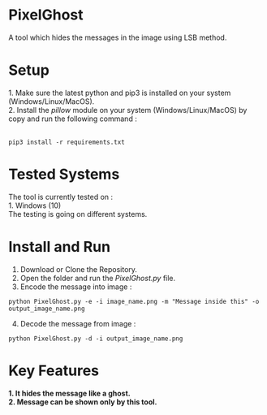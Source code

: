 # PixelGhost
A tool which hides the messages in the image using LSB method.

<h1>Setup</h1>
1. Make sure the latest python and pip3 is installed on your system (Windows/Linux/MacOS).<br>
2. Install the <i>pillow</i> module on your system (Windows/Linux/MacOS) by copy and run the following command :<br><br>

```
pip3 install -r requirements.txt
```

<h1>Tested Systems</h1>
The tool is currently tested on : <br>
1. Windows (10)<br>
The testing is going on different systems.<br>

# Install and Run
1. Download or Clone the Repository.<br>
2. Open the folder and run the *PixelGhost.py* file.<br>
3. Encode the message into image : <br>
```
python PixelGhost.py -e -i image_name.png -m "Message inside this" -o output_image_name.png
```
4. Decode the message from image : <br>
```
python PixelGhost.py -d -i output_image_name.png
```

<h1>Key Features</h1>
<b>1. It hides the message like a ghost.</b><br>
<b>2. Message can be shown only by this tool.</b><br>
